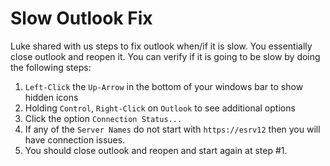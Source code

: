 # Slow Outlook Fix

Luke shared with us steps to fix outlook when/if it is slow. You essentially close outlook and reopen it. You can verify if it is going to be slow by doing the following steps:

1. `Left-Click` the `Up-Arrow` in the bottom of your windows bar to show hidden icons
2. Holding `Control`, `Right-Click` on `Outlook` to see additional options
3. Click the option `Connection Status...`
4. If any of the `Server Names` do not start with `https://esrv12` then you will have connection issues.
5. You should close outlook and reopen and start again at step #1.

